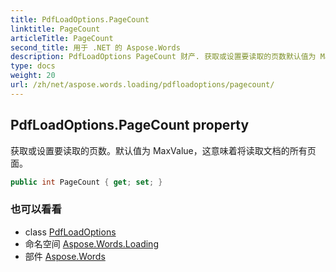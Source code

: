 ```yaml
---
title: PdfLoadOptions.PageCount
linktitle: PageCount
articleTitle: PageCount
second_title: 用于 .NET 的 Aspose.Words
description: PdfLoadOptions PageCount 财产. 获取或设置要读取的页数默认值为 MaxValue这意味着将读取文档的所有页面 在 C#.
type: docs
weight: 20
url: /zh/net/aspose.words.loading/pdfloadoptions/pagecount/
---
```

## PdfLoadOptions.PageCount property

获取或设置要读取的页数。默认值为 MaxValue，这意味着将读取文档的所有页面。

```csharp
public int PageCount { get; set; }
```

### 也可以看看

* class [PdfLoadOptions](../)
* 命名空间 [Aspose.Words.Loading](../../../aspose.words.loading/)
* 部件 [Aspose.Words](../../../)
